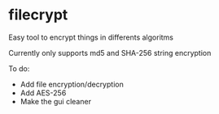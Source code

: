 # filecrypt
Easy tool to encrypt things in differents algoritms

Currently only supports md5 and SHA-256 string encryption 

To do:
- Add file encryption/decryption
- Add AES-256
- Make the gui cleaner
